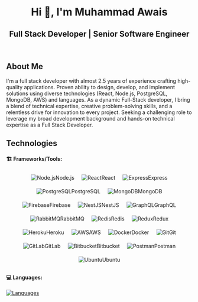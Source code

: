 <h1 align="center">Hi 👋, I'm Muhammad Awais</h1>

<div align="center">

## Full Stack Developer | Senior Software Engineer

</div>

<br/>

## About Me

<p>
   I'm a full stack developer with almost 2.5 years of experience crafting high-quality applications. Proven ability to design, develop, and implement solutions using diverse technologies (React, Node.js, PostgreSQL, MongoDB, AWS) and languages.
   As a dynamic Full-Stack developer, I bring a blend of technical expertise, creative problem-solving skills, and a relentless drive for innovation to every project.
   Seeking a challenging role to leverage my broad development background and hands-on technical expertise as a Full Stack Developer.
</p>

## Technologies

#### 🏗️ Frameworks/Tools:

<div style="display: flex; flex-wrap: wrap; justify-content: center;">
  <div style="text-align: center; margin: 10px;">
    <img src="https://skillicons.dev/icons?i=nodejs" alt="Node.js" />Node.js
  </div>
  <div style="text-align: center; margin: 10px;">
    <img src="https://skillicons.dev/icons?i=react" alt="React" />React
  </div>
  <div style="text-align: center; margin: 10px;">
    <img src="https://skillicons.dev/icons?i=express" alt="Express" />Express
  </div>
  <div style="text-align: center; margin: 10px;">
    <img src="https://skillicons.dev/icons?i=postgresql" alt="PostgreSQL" />PostgreSQL
  </div>
  <div style="text-align: center; margin: 10px;">
    <img src="https://skillicons.dev/icons?i=mongodb" alt="MongoDB" />MongoDB
  </div>
  <div style="text-align: center; margin: 10px;">
    <img src="https://skillicons.dev/icons?i=firebase" alt="Firebase" />Firebase
  </div>
  <div style="text-align: center; margin: 10px;">
    <img src="https://skillicons.dev/icons?i=nestjs" alt="NestJS" />NestJS
  </div>
  <div style="text-align: center; margin: 10px;">
    <img src="https://skillicons.dev/icons?i=graphql" alt="GraphQL" />GraphQL
  </div>
  <div style="text-align: center; margin: 10px;">
    <img src="https://skillicons.dev/icons?i=rabbitmq" alt="RabbitMQ" />RabbitMQ
  </div>
  <div style="text-align: center; margin: 10px;">
    <img src="https://skillicons.dev/icons?i=redis" alt="Redis" />Redis
  </div>
  <div style="text-align: center; margin: 10px;">
    <img src="https://skillicons.dev/icons?i=redux" alt="Redux" />Redux
  </div>
  <div style="text-align: center; margin: 10px;">
    <img src="https://skillicons.dev/icons?i=heroku" alt="Heroku" />Heroku
  </div>
  <div style="text-align: center; margin: 10px;">
    <img src="https://skillicons.dev/icons?i=aws" alt="AWS" />AWS
  </div>
  <div style="text-align: center; margin: 10px;">
    <img src="https://skillicons.dev/icons?i=docker" alt="Docker" />Docker
  </div>
  <div style="text-align: center; margin: 10px;">
    <img src="https://skillicons.dev/icons?i=git" alt="Git" />Git
  </div>
  <div style="text-align: center; margin: 10px;">
    <img src="https://skillicons.dev/icons?i=gitlab" alt="GitLab" />GitLab
  </div>
  <div style="text-align: center; margin: 10px;">
    <img src="https://skillicons.dev/icons?i=bitbucket" alt="Bitbucket" />Bitbucket
  </div>
  <div style="text-align: center; margin: 10px;">
    <img src="https://skillicons.dev/icons?i=postman" alt="Postman" />Postman
  </div>
  <div style="text-align: center; margin: 10px;">
    <img src="https://skillicons.dev/icons?i=ubuntu" alt="Ubuntu" />Ubuntu
  </div>
</div>

#### 💻 Languages:

[![Languages](https://skillicons.dev/icons?i=js,ts,html,css,scss)](#)
